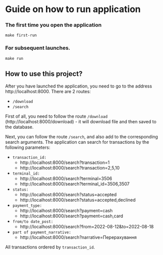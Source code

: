 #  Guide on how to run application


### The first time you open the application
```
make first-run
```
### For subsequent launches.
```
make run
```

## How to use this project?
After you have launched the application, 
you need to go to the address 
http://localhost:8000. There are 2 routes:

* `/download`
* `/search`

First of all, you need to follow the route `/download` (http://localhost:8000/download) - it will download
file and then saved to the database.

Next, you can follow the route `/search`, and also add to the corresponding search arguments.
The application can search for transactions by the following parameters:
* `transaction_id:`
  * http://localhost:8000/search?transaction=1
  * http://localhost:8000/search?transaction=2,5,10
* `terminal_id:`
    * http://localhost:8000/search?terminal=3506
    * http://localhost:8000/search?terminal_id=3506,3507
* `status:`
    * http://localhost:8000/search?status=accepted
    * http://localhost:8000/search?status=accepted,declined
* `payment_type:`
    * http://localhost:8000/search?payment=cash
    * http://localhost:8000/search?payment=cash,card
* `from/to date_post:`
  * http://localhost:8000/search?from=2022-08-12&to=2022-08-18
* `part of payment_narrative:`
    * http://localhost:8000/search?narrative=Перерахування


All transactions ordered by `transaction_id`.